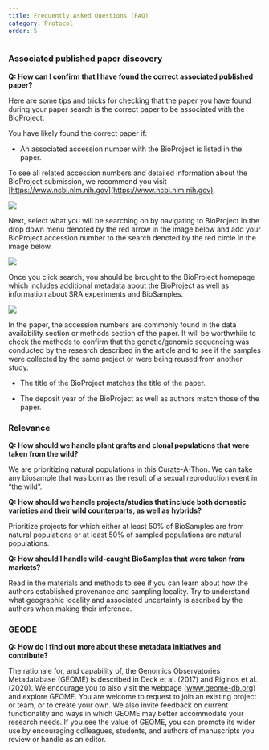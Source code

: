 ```yaml
---
title: Frequently Asked Questions (FAQ)
category: Protocol
order: 5
---
```


### Associated published paper discovery

**Q: How can I confirm that I have found the correct associated published paper?**

Here are some tips and tricks for checking that the paper you have found during your paper search is the correct paper to be associated with the BioProject.

You have likely found the correct paper if:

- An associated accession number with the BioProject is listed in the paper.

To see all related accession numbers and detailed information about the BioProject submission, we recommend you visit [https://www.ncbi.nlm.nih.gov](https://www.ncbi.nlm.nih.gov).

![](https://bdezray.github.io/Geode-Curate-A-Thon/images/NCBIHomepage.png)

Next, select what you will be searching on by navigating to BioProject in the drop down menu denoted by the red arrow in the image below and add your BioProject accession number to the search denoted by the red circle in the image below.

![](https://bdezray.github.io/Geode-Curate-A-Thon/images/NCBISearch.png)

Once you click search, you should be brought to the BioProject homepage which includes additional metadata about the BioProject as well as information about SRA experiments and BioSamples.

![](https://bdezray.github.io/Geode-Curate-A-Thon/images/NCBIBioProject.png)

In the paper, the accession numbers are commonly found in the data availability section or methods section of the paper. It will be worthwhile to check the methods to confirm that the genetic/genomic sequencing was conducted by the research described in the article and to see if the samples were collected by the same project or were being reused from another study.

- The title of the BioProject matches the title of the paper.

- The deposit year of the BioProject as well as authors match those of the paper.

### Relevance

**Q: How should we handle plant grafts and clonal populations that were taken from the wild?**

We are prioritizing natural populations in this Curate-A-Thon. We can take any biosample that was born as the result of a sexual reproduction event in “the wild”.

**Q: How should we handle projects/studies that include both domestic varieties and their wild counterparts, as well as hybrids?**

Prioritize projects for which either at least 50% of BioSamples are from natural populations or at least 50% of sampled populations are natural populations.

**Q: How should I handle wild-caught BioSamples that were taken from markets?**

 Read in the materials and methods to see if you can learn about how the authors established provenance and sampling locality. Try to understand what geographic locality and associated uncertainty is ascribed by the authors when making their inference.

### GEODE

**Q: How do I find out more about these metadata initiatives and contribute?**

The rationale for, and capability of, the Genomics Observatories Metadatabase (GEOME) is described in Deck et al. (2017) and Riginos et al. (2020). We encourage you to also visit the webpage (www.geome-db.org) and explore GEOME. You are welcome to request to join an existing project or team, or to create your own. We also invite feedback on current functionality and ways in which GEOME may better accommodate your research needs. If you see the value of GEOME, you can promote its wider use by encouraging colleagues, students, and authors of manuscripts you review or handle as an editor.
